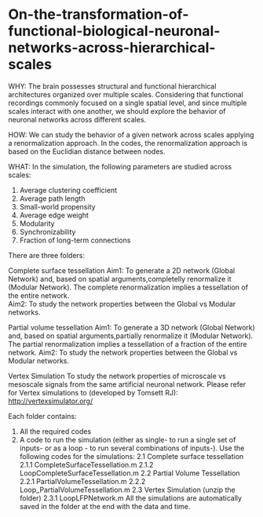# On-the-transformation-of-functional-biological-neuronal-networks-across-hierarchical-scales

WHY: 
The brain possesses structural and functional hierarchical architectures organized over multiple scales. Considering that functional recordings commonly focused on a single spatial level, and since multiple scales interact with one another, we should explore the behavior of neuronal networks across different scales. 

HOW: We can study the behavior of a given network across scales applying a renormalization approach. In the codes, the renormalization approach is based on the Euclidian distance between nodes.

WHAT: In the simulation, the following parameters are studied across scales: 
1. Average clustering coefficient
2. Average path length
3. Small-world propensity
4. Average edge weight
5. Modularity
6. Synchronizability 
7. Fraction of long-term connections

There are three folders:

Complete surface tessellation
Aim1: To generate a 2D network (Global Network) and, based on spatial arguments,completelly renormalize it (Modular Network). The complete renormalization implies a tessellation of the entire network.  
Aim2: To study the network properties between the Global vs Modular networks.

Partial volume tessellation
Aim1: To generate a 3D network (Global Network) and, based on spatial arguments,partially renormalize it (Modular Network). The partial renormalization implies a tessellation of a fraction of the entire network. 
Aim2: To study the network properties between the Global vs Modular networks.

Vertex Simulation
To study the network properties of microscale vs mesoscale signals from the same artificial neuronal network. Please refer for Vertex simulations to (developed by Tomsett RJ): http://vertexsimulator.org/

Each folder contains:

1. All the required codes
2. A code to run the simulation (either as single- to run a single set of inputs- or as a loop - to run several combinations of inputs-). Use the following codes for the simulations:
    2.1 Complete surface tessellation
        2.1.1 CompleteSurfaceTessellation.m
        2.1.2 LoopCompleteSurfaceTessellation.m
    2.2 Partial Volume Tessellation
        2.2.1 PartialVolumeTessellation.m
        2.2.2 Loop_PartialVolumeTessellation.m
    2.3 Vertex Simulation (unzip the folder)
        2.3.1 LoopLFPNetwork.m
All the simulations are automatically saved in the folder at the end with the data and time. 
